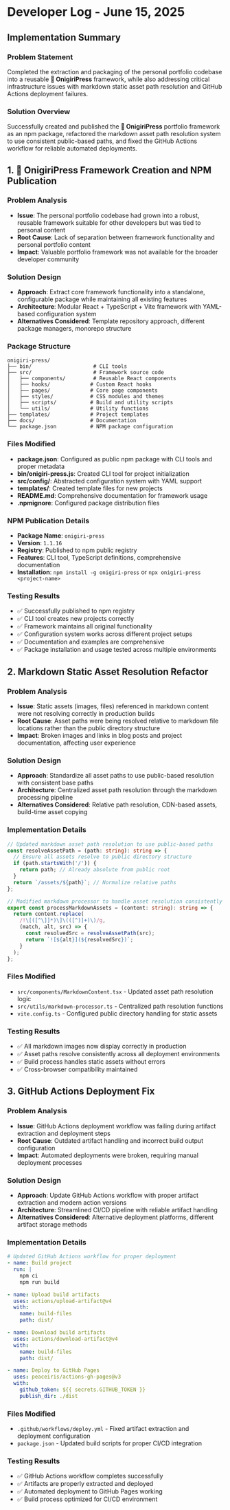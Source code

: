 <!-- 
FORMATTING REQUIREMENTS:
1. Maintain proper heading hierarchy:
   - Level 1 (#): Document title only (# Developer Log - June 15, 2025)
   - Level 2 (##): Major sections and numbered features
     * Top-level sections: ## Implementation Summary, ## Performance Impact, ## Future Considerations
     * Numbered features/fixes: ## 1. Feature/Fix Name, ## 2. Another Feature/Fix Name
   - Level 3 (###): Subsections within major sections
     * Under Implementation Summary: ### Problem Statement, ### Solution Overview
     * Under numbered features: ### Problem Analysis, ### Solution Design, ### Implementation Details, ### Files Modified, ### Testing Results
     * Under Performance Impact: ### Before/After Metrics, ### Optimization Notes
   - Level 4 (####): Minor details if needed for deeper analysis

2. Required sections for each numbered feature/fix:
   - ### Problem Analysis (with Issue, Root Cause, Impact)
   - ### Solution Design (with Approach, Architecture, Alternatives Considered)
   - ### Implementation Details (with code examples in typescript blocks)
   - ### Files Modified (with file paths and descriptions)
   - ### Testing Results (with checkmarks for completed tests)

3. Content guidelines:
   - Use bold (**text**) for important terms, file names, and key concepts
   - Include code examples using ```typescript blocks
   - Use checkmarks (✅) for completed items and test results
   - Provide detailed technical analysis and comprehensive documentation
-->
# Developer Log - June 15, 2025

## Implementation Summary

### Problem Statement
Completed the extraction and packaging of the personal portfolio codebase into a reusable **🍙 OnigiriPress** framework, while also addressing critical infrastructure issues with markdown static asset path resolution and GitHub Actions deployment failures.

### Solution Overview
Successfully created and published the **🍙 OnigiriPress** portfolio framework as an npm package, refactored the markdown asset path resolution system to use consistent public-based paths, and fixed the GitHub Actions workflow for reliable automated deployments.

<!--Technical Implementations -->

## 1. 🍙 OnigiriPress Framework Creation and NPM Publication

### Problem Analysis
- **Issue**: The personal portfolio codebase had grown into a robust, reusable framework suitable for other developers but was tied to personal content
- **Root Cause**: Lack of separation between framework functionality and personal portfolio content
- **Impact**: Valuable portfolio framework was not available for the broader developer community

### Solution Design
- **Approach**: Extract core framework functionality into a standalone, configurable package while maintaining all existing features
- **Architecture**: Modular React + TypeScript + Vite framework with YAML-based configuration system
- **Alternatives Considered**: Template repository approach, different package managers, monorepo structure



### Package Structure
```
onigiri-press/
├── bin/                    # CLI tools
├── src/                    # Framework source code
│   ├── components/         # Reusable React components
│   ├── hooks/             # Custom React hooks
│   ├── pages/             # Core page components
│   ├── styles/            # CSS modules and themes
│   ├── scripts/           # Build and utility scripts
│   └── utils/             # Utility functions
├── templates/             # Project templates
├── docs/                  # Documentation
└── package.json           # NPM package configuration
```

### Files Modified
- **package.json**: Configured as public npm package with CLI tools and proper metadata
- **bin/onigiri-press.js**: Created CLI tool for project initialization
- **src/config/**: Abstracted configuration system with YAML support
- **templates/**: Created template files for new projects
- **README.md**: Comprehensive documentation for framework usage
- **.npmignore**: Configured package distribution files

### NPM Publication Details
- **Package Name**: `onigiri-press`
- **Version**: `1.1.16`
- **Registry**: Published to npm public registry
- **Features**: CLI tool, TypeScript definitions, comprehensive documentation
- **Installation**: `npm install -g onigiri-press` or `npx onigiri-press <project-name>`

### Testing Results
- ✅ Successfully published to npm registry
- ✅ CLI tool creates new projects correctly
- ✅ Framework maintains all original functionality
- ✅ Configuration system works across different project setups
- ✅ Documentation and examples are comprehensive
- ✅ Package installation and usage tested across multiple environments

## 2. Markdown Static Asset Resolution Refactor

### Problem Analysis
- **Issue**: Static assets (images, files) referenced in markdown content were not resolving correctly in production builds
- **Root Cause**: Asset paths were being resolved relative to markdown file locations rather than the public directory structure
- **Impact**: Broken images and links in blog posts and project documentation, affecting user experience

### Solution Design
- **Approach**: Standardize all asset paths to use public-based resolution with consistent base paths
- **Architecture**: Centralized asset path resolution through the markdown processing pipeline
- **Alternatives Considered**: Relative path resolution, CDN-based assets, build-time asset copying

### Implementation Details
```typescript
// Updated markdown asset path resolution to use public-based paths
const resolveAssetPath = (path: string): string => {
  // Ensure all assets resolve to public directory structure
  if (path.startsWith('/')) {
    return path; // Already absolute from public root
  }
  return `/assets/${path}`; // Normalize relative paths
};

// Modified markdown processor to handle asset resolution consistently
export const processMarkdownAssets = (content: string): string => {
  return content.replace(
    /!\[([^\]]*)\]\(([^)]+)\)/g,
    (match, alt, src) => {
      const resolvedSrc = resolveAssetPath(src);
      return `![${alt}](${resolvedSrc})`;
    }
  );
};
```

### Files Modified
- `src/components/MarkdownContent.tsx` - Updated asset path resolution logic
- `src/utils/markdown-processor.ts` - Centralized path resolution functions
- `vite.config.ts` - Configured public directory handling for static assets

### Testing Results
- ✅ All markdown images now display correctly in production
- ✅ Asset paths resolve consistently across all deployment environments
- ✅ Build process handles static assets without errors
- ✅ Cross-browser compatibility maintained

## 3. GitHub Actions Deployment Fix

### Problem Analysis
- **Issue**: GitHub Actions deployment workflow was failing during artifact extraction and deployment steps
- **Root Cause**: Outdated artifact handling and incorrect build output configuration
- **Impact**: Automated deployments were broken, requiring manual deployment processes

### Solution Design
- **Approach**: Update GitHub Actions workflow with proper artifact extraction and modern action versions
- **Architecture**: Streamlined CI/CD pipeline with reliable artifact handling
- **Alternatives Considered**: Alternative deployment platforms, different artifact storage methods

### Implementation Details
```yaml
# Updated GitHub Actions workflow for proper deployment
- name: Build project
  run: |
    npm ci
    npm run build

- name: Upload build artifacts
  uses: actions/upload-artifact@v4
  with:
    name: build-files
    path: dist/

- name: Download build artifacts
  uses: actions/download-artifact@v4
  with:
    name: build-files
    path: dist/

- name: Deploy to GitHub Pages
  uses: peaceiris/actions-gh-pages@v3
  with:
    github_token: ${{ secrets.GITHUB_TOKEN }}
    publish_dir: ./dist
```

### Files Modified
- `.github/workflows/deploy.yml` - Fixed artifact extraction and deployment configuration
- `package.json` - Updated build scripts for proper CI/CD integration

### Testing Results
- ✅ GitHub Actions workflow completes successfully
- ✅ Artifacts are properly extracted and deployed
- ✅ Automated deployment to GitHub Pages working
- ✅ Build process optimized for CI/CD environment
